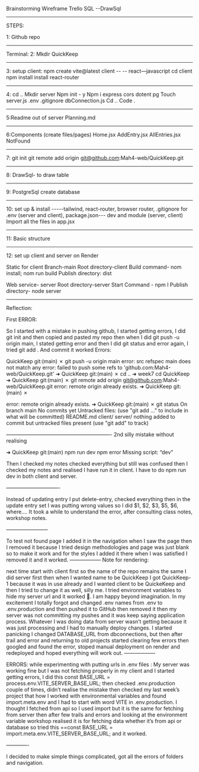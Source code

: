Brainstorming
Wireframe
Trello
SQL --DrawSql

---
STEPS:

1: Github repo

---

Terminal:
2: Mkdir QuickKeep

---

3: setup client:
npm create vite@latest client -- -- react—javascript
cd client
npm install
 install react-router

---

4: cd ..
Mkdir server
Npm init - y
Npm i express cors dotent pg
Touch server.js .env .gitignore dbConnection.js
Cd ..
Code .

---

5:Readme out of server
Planning.md

---

6:Components (create files/pages)
Home.jsx
AddEntry.jsx
AllEntries.jsx
NotFound

---

7: git init
git remote add origin git@github.com:Mah4-web/QuickKeep.git

---

8: DrawSql- to draw table 

---

9: PostgreSql create database

---

10: set up & install -----tailwind, react-router, browser router, .gitignore for .env (server and client), package.json--- dev and module (server, client)
Import all the files in app.jsx

---

11: Basic structure

---

12: set up client and server on Render

Static for client
Branch-main
Root directory-client
Build command- nom install; nom run build
Publish directory: dist

Web service- server
Root directory-server
Start Command - npm I
Publish directory- node server

---

Reflection:

First ERROR:

So I started with a mistake in pushing github, I started getting errors, I did git init and then copied and pasted my repo then when I did git push -u origin main, I stated getting error and then I did git status and error again, I tried git add . And commit it worked
Errors:

QuickKeep git:(main) ✗ git push -u origin main error: src refspec main does not match any error: failed to push some refs to 'github.com:Mah4-web/QuickKeep.git' ➜ QuickKeep git:(main) ✗ cd .. ➜ week7 cd QuickKeep ➜ QuickKeep git:(main) ✗ git remote add origin git@github.com:Mah4-web/QuickKeep.git error: remote origin already exists. ➜ QuickKeep git:(main) ✗


error: remote origin already exists. ➜ QuickKeep git:(main) ✗ git status On branch main No commits yet Untracked files: (use "git add <file>..." to include in what will be committed) README.md client/ server/ nothing added to commit but untracked files present (use "git add" to track)

————————————————————-
2nd silly mistake without realising 

➜  QuickKeep git:(main) npm run dev
npm error Missing script: “dev"

Then I checked my notes checked everything but still was confused then I checked my notes and realised I have run it in client. I have to do npm run dev in both client and server.

——————————-

Instead of updating entry I put delete-entry, checked everything then in the update entry set I was putting wrong values so I did $1, $2, $3, $5, $6, where…. It took a while to understand the error, after consulting class notes, workshop notes. 

————————

To test not found page I added it in the navigation when I saw the page then I removed it because I tried design methodologies and page was just blank so to make it work and for the styles I added it there when I was satisfied I removed it and it worked.
——————
Note for rendering:

next time start with client first so the name of the repo remains the same I did server first then when I wanted name to be QuickKeep I got QuickKeep-1 because it was in use already and I wanted client to be QuickeKeep and then I tried to change it as well, silly me.
I tried environment variables to hide my server url and it worked 🎉. I am happy beyond imagination.
In my excitement I totally forgot and changed .env names from .env to .env.production and then pushed it to GitHub then removed it then my server was not committing my pushes and it was keep saying application process. Whatever I was doing data from server wasn’t getting because it was just processing and I had to manually deploy changes. I started panicking I changed DATABASE_URL from dbconnections, but then after trail and error and returning to old projects started clearing few errors then googled and found the error, stoped manual deployment on render and redeployed and hoped everything will work out.
——————

ERRORS: while experimenting with putting urls in .env files :
My server was working fine but I was not fetching properly in my client and I started getting errors, I did this const BASE_URL = process.env.VITE_SERVER_BASE_URL;  then checked .env.production couple of times, didn’t realise the mistake then checked my last week’s project that how I worked with environmental variables and found import.meta.env and I had to start with word VITE in .env.production. I thought I fetched from api so I used import but it is the same for fetching from server then after few trails and errors and looking at the environment variable workshop realised it is for fetching data whether it’s from api or database so tried this ==const BASE_URL = import.meta.env.VITE_SERVER_BASE_URL; and it worked.

————-

I decided to make simple things complicated, got all the errors of folders and navigation.